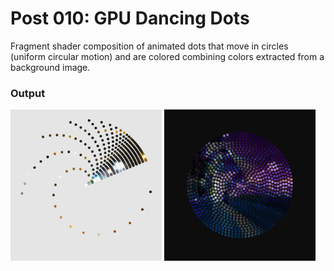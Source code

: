 # Post 010: GPU Dancing Dots

Fragment shader composition of animated dots that move in circles (uniform circular motion) and are colored combining colors extracted from a background image.

### Output
<img src="doc/output_light.png" width="48%"> <img src="doc/output_dark.png" width="48%">  

